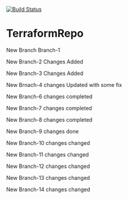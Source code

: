 [![Build Status](https://dev.azure.com/kgejara/Terraform/_apis/build/status/TerraformRepo_CI?branchName=master)](https://dev.azure.com/kgejara/Terraform/_build/latest?definitionId=33&branchName=master)

# TerraformRepo

New Branch Branch-1

New Branch-2 Changes Added

New Branch-3 Changes Added

New Brnach-4 changes Updated with some fix

New Branch-6 changes completed

New Branch-7 changes completed

New Branch-8 changes completed

New Branch-9 changes done

New Branch-10 changes changed

New Branch-11 changes changed

New Branch-12 changes changed

New Branch-13 changes changed

New Branch-14 changes changed